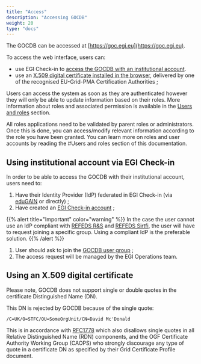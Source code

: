 ```yaml
---
title: "Access"
description: "Accessing GOCDB"
weight: 20
type: "docs"
---
```


The GOCDB can be accessed at [https://goc.egi.eu](https://goc.egi.eu).

To access the web interface, users can:

- use EGI Check-in to [access the GOCDB with an institutional
  account](#using-institutional-account-via-egi-check-in).
- use an [X.509 digital certificate installed in the
  browser](#using-an-x509-digital-certificate), delivered by
  one of the recognised EU-Grid-PMA Certification Authorities ;

Users can access the system as soon as they are authenticated however they will
only be able to update information based on their roles.
More information about roles and associated permission is available in the
[Users and
roles](https://wiki.egi.eu/wiki/GOCDB/Input_System_User_Documentation#Users_and_roles)
section.

All roles applications need to be validated by parent roles or administrators.
Once this is done, you can access/modify relevant information according to the
role you have been granted. You can learn more on roles and user accounts by
reading the #Users and roles section of this documentation.

## Using institutional account via EGI Check-in

In order to be able to access the GOCDB with their institutional account, users
need to:

1. Have their Identity Provider (IdP) federated in EGI Check-in (via
   [eduGAIN](https://edugain.org/) or directly) ;
1. Have created an [EGI Check-in
   account](https://wiki.egi.eu/wiki/AAI_usage_guide) ;

{{% alert title="Important" color="warning" %}}
In the case the user cannot use an IdP compliant with [REFEDS
R&S](https://refeds.org/research-and-scholarship) and [REFEDS
Sirtfi](https://refeds.org/sirtfi), the user will have to request joining a
specific group. Using a compliant IdP is the preferable solution.
{{% /alert %}}

1. User should ask to join the [GOCDB user
   group](https://aai.egi.eu/registry/co_petitions/start/coef:41) ;
1. The access request will be managed by the EGI Operations team.

## Using an X.509 digital certificate

Please note, GOCDB does not support single or double quotes in the certificate
Distinguished Name (DN).

This DN is rejected by GOCDB because of the single quote:

`/C=UK/O=STFC/OU=SomeOrgUnit/CN=David Mc'Donald`

This is in accordance with [RFC1778](https://tools.ietf.org/html/rfc1778) which
also disallows single quotes in all Relative Distinguished Name (RDN)
components, and the OGF Certificate Authority Working Group (CAOPS) who
strongly discourage any type of quote in a certificate DN as specified by their
Grid Certificate Profile document.
